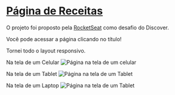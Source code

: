 # [Página de Receitas](https://liarleycodie.github.io/pagina-de-receita/)
O projeto foi proposto pela [RocketSeat](https://www.rocketseat.com.br) como desafio do Discover.

Você pode acessar a página clicando no título!

Tornei todo o layout responsivo.

Na tela de um Celular
![Página na tela de um celular](https://i.imgur.com/bkLkPKw.png)

Na tela de um Tablet
![Página na tela de um Tablet](https://i.imgur.com/Uis02Ev.png)

Na tela de um Laptop
![Página na tela de um Tablet](https://i.imgur.com/QM83EUq.png)